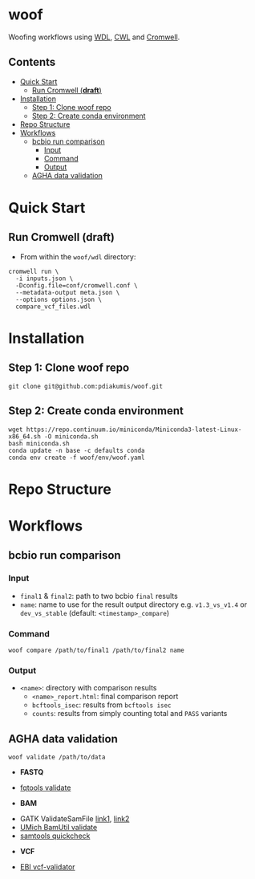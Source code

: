 
# woof
Woofing workflows using
[WDL](https://software.broadinstitute.org/wdl/),
[CWL](https://www.commonwl.org/) and
[Cromwell](https://cromwell.readthedocs.io/en/stable/).

Contents
--------

<!-- vim-markdown-toc GFM -->

* [Quick Start](#quick-start)
    * [Run Cromwell (__draft__)](#run-cromwell-__draft__)
* [Installation](#installation)
    * [Step 1: Clone woof repo](#step-1-clone-woof-repo)
    * [Step 2: Create conda environment](#step-2-create-conda-environment)
* [Repo Structure](#repo-structure)
* [Workflows](#workflows)
    * [bcbio run comparison](#bcbio-run-comparison)
        * [Input](#input)
        * [Command](#command)
        * [Output](#output)
    * [AGHA data validation](#agha-data-validation)

<!-- vim-markdown-toc -->


# Quick Start

## Run Cromwell (__draft__)

* From within the `woof/wdl` directory:

```
cromwell run \
  -i inputs.json \
  -Dconfig.file=conf/cromwell.conf \
  --metadata-output meta.json \
  --options options.json \
  compare_vcf_files.wdl
```

# Installation

## Step 1: Clone woof repo

```
git clone git@github.com:pdiakumis/woof.git
```

## Step 2: Create conda environment

```
wget https://repo.continuum.io/miniconda/Miniconda3-latest-Linux-x86_64.sh -O miniconda.sh
bash miniconda.sh
conda update -n base -c defaults conda
conda env create -f woof/env/woof.yaml
```

# Repo Structure





# Workflows

bcbio run comparison
----------------

### Input

* `final1` & `final2`: path to two bcbio `final` results
* `name`: name to use for the result output directory e.g. `v1.3_vs_v1.4` or `dev_vs_stable` (default: `<timestamp>_compare`)

### Command

```
woof compare /path/to/final1 /path/to/final2 name
```

### Output

* `<name>`: directory with comparison results
    * `<name>_report.html`: final comparison report
    * `bcftools_isec`: results from `bcftools isec`
    * `counts`: results from simply counting total and `PASS` variants

AGHA data validation
--------------------

```
woof validate /path/to/data
```

* __FASTQ__

- [fqtools validate](https://github.com/alastair-droop/fqtools)

* __BAM__

- GATK ValidateSamFile [link1](https://software.broadinstitute.org/gatk/documentation/article.php?id=7571),
  [link2](http://broadinstitute.github.io/picard/command-line-overview.html#ValidateSamFile)
- [UMich BamUtil validate](https://genome.sph.umich.edu/wiki/BamUtil:_validate)
- [samtools quickcheck](http://www.htslib.org/doc/samtools.html)

* __VCF__

- [EBI vcf-validator](https://github.com/EBIvariation/vcf-validator)

